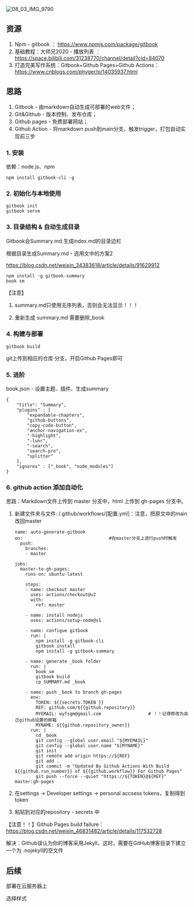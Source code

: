 ![08_03_IMG_9790](https://oj84-1259326782.cos.ap-chengdu.myqcloud.com/uPic/2021/08_03_08_03_IMG_9790.JPG)

## 资源

1. Npm - gitbook ： https://www.npmjs.com/package/gitbook
2. 基础教程：大师兄2020 - 播放列表 ： https://space.bilibili.com/31238770/channel/detail?cid=84070
3. 打造完美写作系统：Gitbook+Github Pages+Github Actions：https://www.cnblogs.com/phyger/p/14035937.html

## 思路

1. Gitbook - 由markdown自动生成可部署的web文件；
2. Git&Github - 版本控制、发布仓库；
3. Github pages - 免费部署网站；
4. Github Action - 将markdown push到main分支，触发trigger，打包自动实现前三步

### 1. 安装

依赖：node.js、npm

```
npm install gitbook-cli -g
```



### 2. 初始化与本地使用

```
gitbook init
gitbook serve
```



### 3. 目录结构 & 自动生成目录

Gitbook会Summary.md 生成index.md的目录边栏

根据目录生成Summary.md - 选用文中的方案2

https://blog.csdn.net/weixin_34383618/article/details/91629912

```
npm install -g gitbook-summary
book sm
```

【注意】

1. summary.md只使用无序列表，否则会无法显示！！！

2. 重新生成 summary.md 需要删除_book

   

### 4. 构建与部署

```
gitbook build
```

git上传到相应的仓库·分支，开启Github Pages即可

### 5. 进阶

book.json - 设置主题、插件、生成summary

```
{
	"title": "Summary",
	"plugins" : [
		"expandable-chapters",
		"github-buttons",
		"copy-code-button",
		"anchor-navigation-ex",
		"-highlight",
		"-lunr", 
		"-search", 
		"search-pro",
		"splitter"
	],
	"ignores" : ["_book", "node_modules"]
}	
```



### 6. github action 添加自动化

思路：Markdown文件上传到 master 分支中，html 上传到 gh-pages 分支中。

1. 新建文件夹与文件:	/.github/workflows/[配置.yml]：注意，把原文中的main改回master

   ```
   name: auto-generate-gitbook
   on:                                 #在master分支上进行push时触发  
     push:
       branches:
       - master
   
   jobs:
     master-to-gh-pages:
       runs-on: ubuntu-latest
           
       steps:                          
       - name: checkout master
         uses: actions/checkout@v2
         with:
           ref: master
               
       - name: install nodejs
         uses: actions/setup-node@v1
         
       - name: configue gitbook
         run: |
           npm install -g gitbook-cli          
           gitbook install
           npm install -g gitbook-summary
                   
       - name: generate _book folder
         run: |
           book sm
           gitbook build
           cp SUMMARY.md _book
                   
       - name: push _book to branch gh-pages 
         env:
           TOKEN: ${{secrets.TOKEN }}
           REF: github.com/${{github.repository}}
           MYEMAIL: wyfsgm@gmail.com                  # ！！记得修改为自己github设置的邮箱
           MYNAME: ${{github.repository_owner}}          
         run: |
           cd _book
           git config --global user.email "${MYEMAIL}"
           git config --global user.name "${MYNAME}"
           git init
           git remote add origin https://${REF}
           git add . 
           git commit -m "Updated By Github Actions With Build ${{github.run_number}} of ${{github.workflow}} For Github Pages"
           git push --force --quiet "https://${TOKEN}@${REF}" master:gh-pages
   ```

2. 在settings -> Developer settings -> personal accsess tokens，复制得到token

3. 粘贴到对应的repository - secrets 中

【注意！！】Github Pages build failure：https://blog.csdn.net/weixin_46831482/article/details/117532728

解决：Github误认为你的博客采用Jekyll，这时，需要在GitHub博客目录下建立一个为 .nojekyll的空文件

## 后续

部署在云服务器上

选择样式
